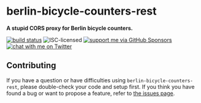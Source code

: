 # berlin-bicycle-counters-rest

**A stupid CORS proxy for Berlin bicycle counters.**

[![build status](https://img.shields.io/travis/derhuerst/berlin-bicycle-counters-rest.svg)](https://travis-ci.org/derhuerst/berlin-bicycle-counters-rest)
![ISC-licensed](https://img.shields.io/github/license/derhuerst/berlin-bicycle-counters-rest.svg)
[![support me via GitHub Sponsors](https://img.shields.io/badge/support%20me-donate-fa7664.svg)](https://github.com/sponsors/derhuerst)
[![chat with me on Twitter](https://img.shields.io/badge/chat%20with%20me-on%20Twitter-1da1f2.svg)](https://twitter.com/derhuerst)


## Contributing

If you have a question or have difficulties using `berlin-bicycle-counters-rest`, please double-check your code and setup first. If you think you have found a bug or want to propose a feature, refer to [the issues page](https://github.com/derhuerst/berlin-bicycle-counters-rest/issues).
